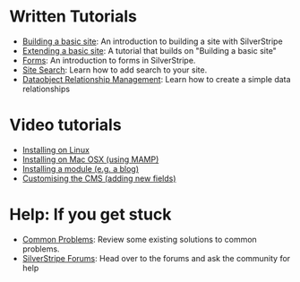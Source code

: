 # Written Tutorials

 * [Building a basic site](building-a-basic-site): An introduction to building a site with
SilverStripe
 * [Extending a basic site](extending-a-basic-site): A tutorial that builds on "Building a basic
site"
 * [Forms](forms): An introduction to forms in SilverStripe.
 * [Site Search](site-search): Learn how to add search to your site.
 * [Dataobject Relationship Management](dataobject-relationship-management): Learn how to create
a simple data relationships

#  Video tutorials

*  [Installing on Linux](http://silverstripe.org/assets/screencasts/Tutorial-InstallingLinux-DM08.swf)
*  [Installing on Mac OSX (using MAMP)](http://silverstripe.org/assets/screencasts/Tutorial-InstallingMAMP-SW08.swf)
*  [Installing a module (e.g. a blog)](http://silverstripe.org/assets/screencasts/Tutorial-InstallingBlogModule-DM08.swf)
*  [Customising the CMS (adding new fields)](http://silverstripe.org/assets/screencasts/Tutorial-ChangingFields-DM08.swf)

# Help: If you get stuck

 * [Common Problems](/installation/common-problems): Review some existing solutions to common problems.
 * [SilverStripe Forums](http://www.silverstripe.org/community/forums/): Head over to the forums and ask the community
for help
